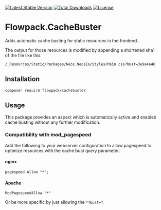 [![Latest Stable Version](https://poser.pugx.org/flowpack/cachebuster/v/stable)](https://packagist.org/packages/flowpack/cachebuster)
[![Total Downloads](https://poser.pugx.org/flowpack/cachebuster/downloads)](https://packagist.org/packages/flowpack/cachebuster)
[![License](https://poser.pugx.org/flowpack/cachebuster/license)](LICENSE)

# Flowpack.CacheBuster

Adds automatic cache busting for static resources in the frontend.

The output for those resources is modified by appending a shortened sha1 of the file like this

    /_Resources/Static/Packages/Neos.NeosIo/Styles/Main.css?bust=3e9a4e48

## Installation

    composer require flowpack/cachebuster
    
## Usage

This package provides an aspect which is automatically active 
and enabled cache busting without any further modification.

### Compatibility with mod_pagespeed

Add the following to your webserver configuration to allow pagespeed
to optimize resources with the cache bust query parameter.

#### nginx

    pagespeed Allow "*";
    
#### Apache

    ModPagespeedAllow "*"
    
Or be more specific by just allowing the `*?bust=*`.
